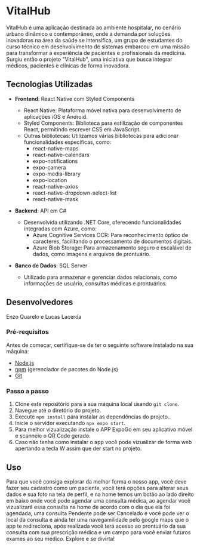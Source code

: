 # VitalHub

VitalHub é uma aplicação destinada ao ambiente hospitalar, no cenário urbano dinâmico e contemporâneo, onde a demanda por soluções inovadoras na área da saúde se intensifica, um grupo de estudantes do curso técnico em desenvolvimento de sistemas embarcou em uma missão para transformar a experiência de pacientes e profissionais da medicina. Surgiu então o projeto "VitalHub", uma iniciativa que busca integrar médicos, pacientes e clínicas de forma inovadora.

## Tecnologias Utilizadas

- **Frontend**: React Native com Styled Components
  - React Native: Plataforma móvel nativa para desenvolvimento de aplicações iOS e Android.
  - Styled Components: Biblioteca para estilização de componentes React, permitindo escrever CSS em JavaScript.
  - Outras bibliotecas: Utilizamos várias bibliotecas para adicionar funcionalidades específicas, como:
    - react-native-maps
    - react-native-calendars
    - expo-notifications
    - expo-camera
    - expo-media-library
    - expo-location
    - react-native-axios
    - react-native-dropdown-select-list
    - react-native-mask

- **Backend**: API em C#
  - Desenvolvida utilizando .NET Core, oferecendo funcionalidades integradas com Azure, como:
    - Azure Cognitive Services OCR: Para reconhecimento óptico de caracteres, facilitando o processamento de documentos digitais.
    - Azure Blob Storage: Para armazenamento seguro e escalável de dados, como imagens e arquivos de prontuário.

- **Banco de Dados**: SQL Server
  - Utilizado para armazenar e gerenciar dados relacionais, como informações de usuário, consultas médicas e prontuários.

## Desenvolvedores
Enzo Quarelo e Lucas Lacerda

### Pré-requisitos

Antes de começar, certifique-se de ter o seguinte software instalado na sua máquina:
- [Node.js](https://nodejs.org/)
- [npm](https://www.npmjs.com/get-npm) (gerenciador de pacotes do Node.js)
- [Git](https://git-scm.com/downloads)

### Passo a passo

1. Clone este repositório para a sua máquina local usando `git clone`.
2. Navegue até o diretório do projeto.
3. Execute `npm install` para instalar as dependências do projeto..
4. Inicie o servidor executando `npx expo start`.
5. Para melhor vizualização instale o APP ExpoGo em seu aplicativo móvel e scanneie o QR Code gerado.
6. Caso não tenha como instalar o app você pode vizualizar de forma web apertando a tecla W assim que der start no projeto.

## Uso

Para que você consiga explorar da melhor forma o nosso app, você deve fazer seu cadastro como um paciente, você terá opções para alterar seus dados e sua foto na tela de perfil, e na home temos um botão ao lado direito em baixo onde você pode agendar uma consulta médica, ao agendar você vizualizará essa consulta na home de acordo com o dia que ela foi agendada, uma consulta Pendente pode ser Cancelado e você pode ver o local da consulta e ainda ter uma navegamilidade pelo google maps que o app te redireciona, após realizada você terá acesso ao prontuário da sua consulta com sua prescrição médica e um campo para você enviar futuros exames ao seu médico. Explore e se divirta!
